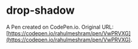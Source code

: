 # drop-shadow

A Pen created on CodePen.io. Original URL: [https://codepen.io/rahulmeshram/pen/VwPRVXG](https://codepen.io/rahulmeshram/pen/VwPRVXG).

